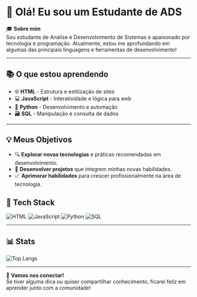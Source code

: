 # 👋 Olá! Eu sou um Estudante de ADS

🎓 **Sobre mim**  
Sou estudante de Análise e Desenvolvimento de Sistemas e apaixonado por tecnologia e programação. Atualmente, estou me aprofundando em algumas das principais linguagens e ferramentas de desenvolvimento!

---

## 📚 O que estou aprendendo

- 🌐 **HTML** - Estrutura e estilização de sites
- 💻 **JavaScript** - Interatividade e lógica para web
- 🐍 **Python** - Desenvolvimento e automação
- 🗃️ **SQL** - Manipulação e consulta de dados

---

## 💡 Meus Objetivos
- 🔍 **Explorar novas tecnologias** e práticas recomendadas em desenvolvimento.
- 🚀 **Desenvolver projetos** que integrem minhas novas habilidades.
- 📈 **Aprimorar habilidades** para crescer profissionalmente na área de tecnologia.

## 🎯 Tech Stack

![HTML](https://img.shields.io/badge/-HTML-E34F26?style=flat-square&logo=html5&logoColor=white)
![JavaScript](https://img.shields.io/badge/-JavaScript-F7DF1E?style=flat-square&logo=javascript&logoColor=black)
![Python](https://img.shields.io/badge/-Python-3776AB?style=flat-square&logo=python&logoColor=white)
![SQL](https://img.shields.io/badge/-SQL-4479A1?style=flat-square&logo=postgresql&logoColor=white)

---

## 📊 Stats

![Top Langs](https://github-readme-stats.vercel.app/api/top-langs/?username=Ralfzinho&layout=compact&theme=radical)

---

🌟 **Vamos nos conectar!**  
Se tiver alguma dica ou quiser compartilhar conhecimento, ficarei feliz em aprender junto com a comunidade!

